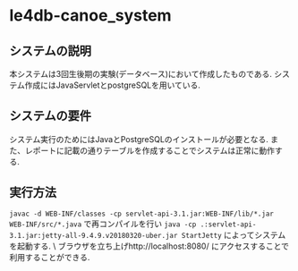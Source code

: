 # le4db-canoe_system
## システムの説明
本システムは3回生後期の実験(データベース)において作成したものである.
システム作成にはJavaServletとpostgreSQLを用いている.
## システムの要件
システム実行のためにはJavaとPostgreSQLのインストールが必要となる.
また、レポートに記載の通りテーブルを作成することでシステムは正常に動作する.

## 実行方法
```javac -d WEB-INF/classes -cp servlet-api-3.1.jar:WEB-INF/lib/*.jar WEB-INF/src/*.java```
で再コンパイルを行い
```java -cp .:servlet-api-3.1.jar:jetty-all-9.4.9.v20180320-uber.jar StartJetty```
によってシステムを起動する. \\
ブラウザを立ち上げhttp://localhost:8080/ にアクセスすることで利用することができる.
